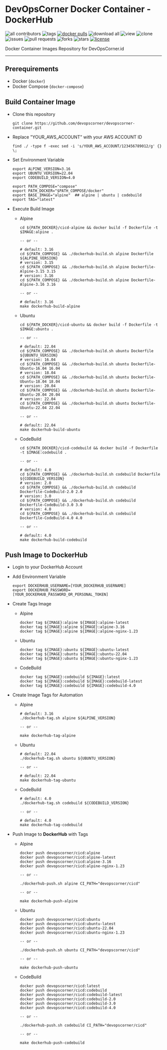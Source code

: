 # DevOpsCorner Docker Container - DockerHub

![all contributors](https://img.shields.io/github/contributors/devopscorner/devopscorner-container)
![tags](https://img.shields.io/github/v/tag/devopscorner/devopscorner-container?sort=semver)
[![docker pulls](https://img.shields.io/docker/pulls/devopscorner/cicd.svg)](https://hub.docker.com/r/devopscorner/cicd/)
![download all](https://img.shields.io/github/downloads/devopscorner/devopscorner-container/total.svg)
![view](https://views.whatilearened.today/views/github/devopscorner/devopscorner-container.svg)
![clone](https://img.shields.io/badge/dynamic/json?color=success&label=clone&query=count&url=https://github.com/devopscorner/devopscorner-container/blob/main/clone.json?raw=True&logo=github)
![issues](https://img.shields.io/github/issues/devopscorner/devopscorner-container)
![pull requests](https://img.shields.io/github/issues-pr/devopscorner/devopscorner-container)
![forks](https://img.shields.io/github/forks/devopscorner/devopscorner-container)
![stars](https://img.shields.io/github/stars/devopscorner/devopscorner-container)
[![license](https://img.shields.io/github/license/devopscorner/devopscorner-container)](https://img.shields.io/github/license/devopscorner/devopscorner-container)

Docker Container Images Repository for DevOpsCorner.id

---

## Prerequirements

- Docker (`docker`)
- Docker Compose (`docker-compose`)

## Build Container Image

- Clone this repository

  ```
  git clone https://github.com/devopscorner/devopscorner-container.git
  ```

- Replace "YOUR_AWS_ACCOUNT" with your AWS ACCOUNT ID

  ```
  find ./ -type f -exec sed -i 's/YOUR_AWS_ACCOUNT/123456789012/g' {} \;
  ```

- Set Environment Variable

  ```
  export ALPINE_VERSION=3.16
  export UBUNTU_VERSION=22.04
  export CODEBUILD_VERSION=4.0

  export PATH_COMPOSE="compose"
  export PATH_DOCKER="$PATH_COMPOSE/docker"
  export BASE_IMAGE="alpine"  ## alpine | ubuntu | codebuild
  export TAG="latest"
  ```

- Execute Build Image

  - Alpine

    ```
    cd ${PATH_DOCKER}/cicd-alpine && docker build -f Dockerfile -t $IMAGE:alpine .

    -- or --

    # default: 3.16
    cd ${PATH_COMPOSE} && ./dockerhub-build.sh alpine Dockerfile ${ALPINE_VERSION}
    # version: 3.15
    cd ${PATH_COMPOSE} && ./dockerhub-build.sh alpine Dockerfile-Alpine-3.15 3.15
    # version: 3.16
    cd ${PATH_COMPOSE} && ./dockerhub-build.sh alpine Dockerfile-Alpine-3.16 3.16

    -- or --

    # default: 3.16
    make dockerhub-build-alpine
    ```

  - Ubuntu

    ```
    cd ${PATH_DOCKER}/cicd-ubuntu && docker build -f Dockerfile -t $IMAGE:ubuntu .

    -- or --

    # default: 22.04
    cd ${PATH_COMPOSE} && ./dockerhub-build.sh ubuntu Dockerfile ${UBUNTU_VERSION}
    # version: 16.04
    cd ${PATH_COMPOSE} && ./dockerhub-build.sh ubuntu Dockerfile-Ubuntu-16.04 16.04
    # version: 18.04
    cd ${PATH_COMPOSE} && ./dockerhub-build.sh ubuntu Dockerfile-Ubuntu-18.04 18.04
    # version: 20.04
    cd ${PATH_COMPOSE} && ./dockerhub-build.sh ubuntu Dockerfile-Ubuntu-20.04 20.04
    # version: 22.04
    cd ${PATH_COMPOSE} && ./dockerhub-build.sh ubuntu Dockerfile-Ubuntu-22.04 22.04

    -- or --

    # default: 22.04
    make dockerhub-build-ubuntu
    ```

  - CodeBuild

    ```
    cd ${PATH_DOCKER}/cicd-codebuild && docker build -f Dockerfile -t $IMAGE:codebuild .

    -- or --

    # default: 4.0
    cd ${PATH_COMPOSE} && ./dockerhub-build.sh codebuild Dockerfile ${CODEBUILD_VERSION}
    # version: 2.0
    cd ${PATH_COMPOSE} && ./dockerhub-build.sh codebuild Dockerfile-CodeBuild-2.0 2.0
    # version: 3.0
    cd ${PATH_COMPOSE} && ./dockerhub-build.sh codebuild Dockerfile-CodeBuild-3.0 3.0
    # version: 4.0
    cd ${PATH_COMPOSE} && ./dockerhub-build.sh codebuild Dockerfile-CodeBuild-4.0 4.0

    -- or --

    # default: 4.0
    make dockerhub-build-codebuild
    ```

## Push Image to DockerHub

- Login to your DockerHub Account

- Add Environment Variable

  ```
  export DOCKERHUB_USERNAME=[YOUR_DOCKERHUB_USERNAME]
  export DOCKERHUB_PASSWORD=[YOUR_DOCKERHUB_PASSWORD_OR_PERSONAL_TOKEN]
  ```

- Create Tags Image

  - Alpine

    ```
    docker tag ${IMAGE}:alpine ${IMAGE}:alpine-latest
    docker tag ${IMAGE}:alpine ${IMAGE}:alpine-3.16
    docker tag ${IMAGE}:alpine ${IMAGE}:alpine-nginx-1.23
    ```

  - Ubuntu

    ```
    docker tag ${IMAGE}:ubuntu ${IMAGE}:ubuntu-latest
    docker tag ${IMAGE}:ubuntu ${IMAGE}:ubuntu-22.04
    docker tag ${IMAGE}:ubuntu ${IMAGE}:ubuntu-nginx-1.23
    ```

  - CodeBuild

    ```
    docker tag ${IMAGE}:codebuild ${IMAGE}:latest
    docker tag ${IMAGE}:codebuild ${IMAGE}:codebuild-latest
    docker tag ${IMAGE}:codebuild ${IMAGE}:codebuild-4.0
    ```

- Create Image Tags for Automation

  - Alpine

    ```
    # default: 3.16
    ./dockerhub-tag.sh alpine ${ALPINE_VERSION}

    -- or --

    make dockerhub-tag-alpine
    ```

  - Ubuntu

    ```
    # default: 22.04
    ./dockerhub-tag.sh ubuntu ${UBUNTU_VERSION}

    -- or --

    # default: 22.04
    make dockerhub-tag-ubuntu
    ```

  - CodeBuild

    ```
    # default: 4.0
    ./dockerhub-tag.sh codebuild ${CODEBUILD_VERSION}

    -- or --

    # default: 4.0
    make dockerhub-tag-codebuild
    ```

- Push Image to **DockerHub** with Tags

  - Alpine

    ```
    docker push devopscorner/cicd:alpine
    docker push devopscorner/cicd:alpine-latest
    docker push devopscorner/cicd:alpine-3.16
    docker push devopscorner/cicd:alpine-nginx-1.23

    -- or --

    ./dockerhub-push.sh alpine CI_PATH="devopscorner/cicd"

    -- or --

    make dockerhub-push-alpine
    ```

  - Ubuntu

    ```
    docker push devopscorner/cicd:ubuntu
    docker push devopscorner/cicd:ubuntu-latest
    docker push devopscorner/cicd:ubuntu-22.04
    docker push devopscorner/cicd:ubuntu-nginx-1.23

    -- or --

    ./dockerhub-push.sh ubuntu CI_PATH="devopscorner/cicd"

    -- or --

    make dockerhub-push-ubuntu
    ```

  - CodeBuild

    ```
    docker push devopscorner/cicd:latest
    docker push devopscorner/cicd:codebuild
    docker push devopscorner/cicd:codebuild-latest
    docker push devopscorner/cicd:codebuild-2.0
    docker push devopscorner/cicd:codebuild-3.0
    docker push devopscorner/cicd:codebuild-4.0

    -- or --

    ./dockerhub-push.sh codebuild CI_PATH="devopscorner/cicd"

    -- or --

    make dockerhub-push-codebuild
    ```
